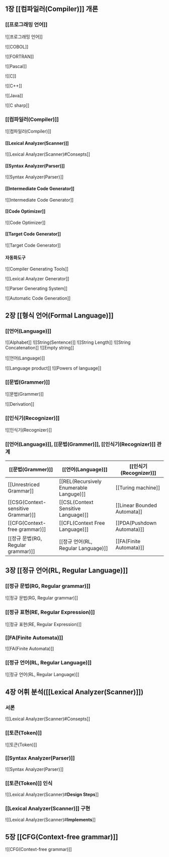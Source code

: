## 1장 [[컴파일러(Compiler)]] 개론

### [[프로그래밍 언어]]
![[프로그래밍 언어]]

![[COBOL]]

![[FORTRAN]]

![[Pascal]]

![[C]]

![[C++]]

![[Java]]

![[C sharp]]

### [[컴파일러(Compiler)]]
![[컴파일러(Compiler)]]

#### [[Lexical Analyzer(Scanner)]]
![[Lexical Analyzer(Scanner)#Consepts]]
#### [[Syntax Analyzer(Parser)]]
![[Syntax Analyzer(Parser)]]
#### [[Intermediate Code Generator]]
![[Intermediate Code Generator]]

#### [[Code Optimizer]]
![[Code Optimizer]]
#### [[Target Code Generator]]
![[Target Code Generator]]
#### 자동화도구
![[Compiler Generating Tools]]

![[Lexical Analyzer Generator]]

![[Parser Generating System]]

![[Automatic Code Generation]]

## 2장 [[형식 언어(Formal Language)]]
### [[언어(Language)]]
![[Alphabet]]
![[String(Sentence)]]
![[String Length]]
![[String Concatenation]]
![[Empty string]]

![[언어(Language)]]

![[Language product]]
![[Powers of language]]

### [[문법(Grammer)]]
![[문법(Grammer)]]

![[Derivation]]

### [[인식기(Recognizer)]]
![[인식기(Recognizer)]]

### [[언어(Language)]], [[문법(Grammer)]], [[인식기(Recognizer)]] 관계

| [[문법(Grammer)]]                  | [[언어(Language)]]                      | [[인식기(Recognizer)]]      |
| ---------------------------------- | --------------------------------------- | --------------------------- |
| [[Unrestriced Grammar]]            | [[REL(Recursively Enumerable Languge)]] | [[Turing machine]]          |
| [[CSG(Context-sensitive Grammar)]] | [[CSL(Context Sensitive Language)]]     | [[Linear Bounded Automata]] |
| [[CFG(Context-free grammar)]]      | [[CFL(Context Free Language)]]          | [[PDA(Pushdown Automata)]]       | 
| [[정규 문법(RG, Regular grammar)]] | [[정규 언어(RL, Regular Language)]]     | [[FA(Finite Automata)]]     |

## 3장 [[정규 언어(RL, Regular Language)]]
### [[정규 문법(RG, Regular grammar)]]
![[정규 문법(RG, Regular grammar)]]
### [[정규 표현(RE, Regular Expression)]]
![[정규 표현(RE, Regular Expression)]]
### [[FA(Finite Automata)]]
![[FA(Finite Automata)]]

### [[정규 언어(RL, Regular Language)]]
![[정규 언어(RL, Regular Language)]]

## 4장 어휘 분석([[Lexical Analyzer(Scanner)]])
### 서론
![[Lexical Analyzer(Scanner)#Consepts]]
### [[토큰(Token)]]
![[토큰(Token)]]
### [[Syntax Analyzer(Parser)]]
![[Syntax Analyzer(Parser)]]

### [[토큰(Token)]] 인식
![[Lexical Analyzer(Scanner)#**Design Steps**]]

### [[Lexical Analyzer(Scanner)]] 구현
![[Lexical Analyzer(Scanner)#**Implements**]]

## 5장 [[CFG(Context-free grammar)]]

![[CFG(Context-free grammar)]]
